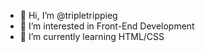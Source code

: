 - 👋 Hi, I’m @tripletrippieg
- 👀 I’m interested in Front-End Development
- 🌱 I’m currently learning HTML/CSS

<!---
tripletrippieg/tripletrippieg is a ✨ special ✨ repository because its `README.md` (this file) appears on your GitHub profile.
You can click the Preview link to take a look at your changes.
--->
